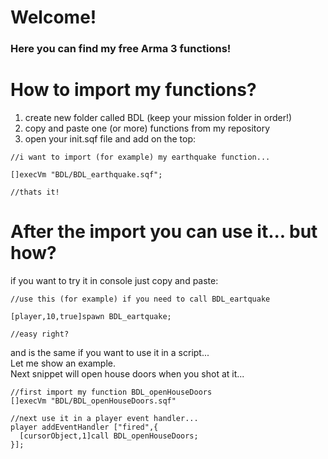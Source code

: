 # Welcome!
### Here you can find my free Arma 3 functions!


# How to import my functions?

  1. create new folder called BDL (keep your mission folder in order!)
  1. copy and paste one (or more) functions from my repository
  1. open your init.sqf file and add on the top:
  ```
  //i want to import (for example) my earthquake function...

  []execVm "BDL/BDL_earthquake.sqf";

  //thats it!
  ```
# After the import you can use it... but how?
  if you want to try it in console just copy and paste:
  
  ```
  //use this (for example) if you need to call BDL_eartquake
  
  [player,10,true]spawn BDL_eartquake;
  
  //easy right?
  ```
  
  and is the same if you want to use it in a script...  
  Let me show an example.  
  Next snippet will open house doors when you shot at it...  
  
  ```
  //first import my function BDL_openHouseDoors
  []execVm "BDL/BDL_openHouseDoors.sqf"
  
  //next use it in a player event handler...
  player addEventHandler ["fired",{
    [cursorObject,1]call BDL_openHouseDoors;
  }];
  ```
